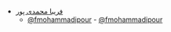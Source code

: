 + [فریبا محمدی پور]( https://fmohammadipour.github.io/)  
  - [@fmohammadipour]()	  - [@fmohammadipour](https://github.com/fmohammadipour)
